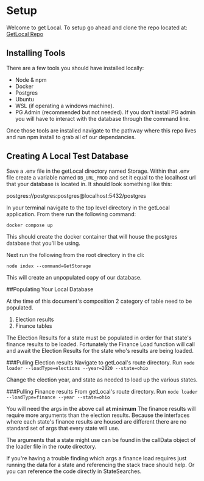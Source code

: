 # Setup

Welcome to get Local. To setup go ahead and clone the repo located at:
[GetLocal Repo](https://github.com/Dember224/getLocal.git)

## Installing Tools
There are a few tools you should have installed locally:

- Node & npm
- Docker
- Postgres
- Ubuntu
- WSL (if operating a windows machine).
- PG Admin (recommended but not needed). If you don't install PG admin you will have to interact with the database through the command line.

Once those tools are installed navigate to the pathway where this repo lives and run npm install to grab all of our dependancies.

## Creating A Local Test Database

Save a .env file in the getLocal directory named Storage. Within that .env file create a variable named `DB_URL_PROD` and set it equal to the localhost url that your database is located in. It should look something like this:

postgres://postgres:postgres@localhost:5432/postgres

In your terminal navigate to the top level directory in the getLocal application. From there run the following command:

`docker compose up`

This should create the docker container that will house the postgres database that you'll be using.

Next run the following from the root directory in the cli:

`node index --command=GetStorage`

This will create an unpopulated copy of our database.

##Populating Your Local Database

At the time of this document's composition 2 category of table need to be populated.

1. Election results
2. Finance tables

The Election Results for a state must be populated in order for that state's finance results to be loaded. Fortunately the Finance Load function will call and await the Election Results for the state who's results are being loaded.

###Pulling Election results
Navigate to getLocal's route directory.
Run `node loader --loadType=elections --year=2020 --state=ohio`

Change the election year, and state as needed to load up the various states.

###Pulling Finance results
From getLocal's route directory.
Run `node loader --loadType=finance --year --state=ohio`

You will need the args in the above call **at minimum**
The finance results will require more arguments than the election results. Because the interfaces where each state's finance results are housed are different there are no standard set of args that every state will use.

The arguments that a state might use can be found in the callData object of the loader file in the route directory.

If you're having a trouble finding which args a finance load requires just running the data for a state and referencing the stack trace should help. Or you can reference the code directly in StateSearches. 
